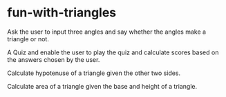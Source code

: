# fun-with-triangles

Ask the user to input three angles and say whether the angles make a triangle or not.

A Quiz and enable the user to play the quiz and calculate scores based on the answers chosen by the user.

Calculate hypotenuse of a triangle given the other two sides.

Calculate area of a triangle given the base and height of a triangle.
